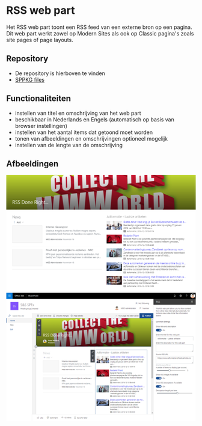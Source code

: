 # RSS web part

Het RSS web part toont een RSS feed van een externe bron op een pagina. Dit web part werkt zowel op Modern Sites als ook op Classic pagina's zoals site pages of page layouts.  

## Repository

- De repository is hierboven te vinden
- [SPPKG files](https://github.com/Portiva-O365/webpart-rss/tree/master/sharepoint)

## Functionaliteiten

- instellen van titel en omschrijving van het web part
- beschikbaar in Nederlands en Engels (automatisch op basis van browser instellingen)
- instellen van het aantal items dat getoond moet worden
- tonen van afbeeldingen en omschrijvingen optioneel mogelijk
- instellen van de lengte van de omschrijving

## Afbeeldingen

![Pagina met RSS web part][image01]
![Web Part Configuratie][image02]

[image01]: ./afbeeldingen/RSS01.png
[image02]: ./afbeeldingen/RSS02.png
